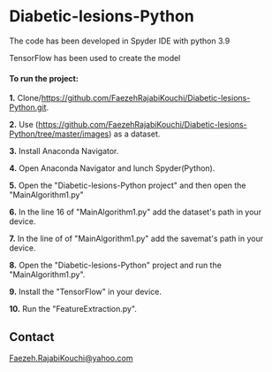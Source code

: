 # Diabetic-lesions-Python

The code has been developed in Spyder IDE with python 3.9

TensorFlow has been used to create the model

#### To run the project:

**1.** Clone/https://github.com/FaezehRajabiKouchi/Diabetic-lesions-Python.git.

**2.** Use (https://github.com/FaezehRajabiKouchi/Diabetic-lesions-Python/tree/master/images) as a dataset.

**3.** Install Anaconda Navigator. 

**4.** Open Anaconda Navigator and lunch Spyder(Python).

**5.** Open the "Diabetic-lesions-Python project" and then open the "MainAlgorithm1.py" 

**6.** In the line 16 of "MainAlgorithm1.py" add the dataset's path in your device.

**7.** In the line of of "MainAlgorithm1.py" add the savemat's path in your device.

**8.** Open the "Diabetic-lesions-Python" project and run the "MainAlgorithm1.py".

**9.** Install the "TensorFlow" in your device.

**10.** Run the "FeatureExtraction.py".

## Contact
Faezeh.RajabiKouchi@yahoo.com
 
